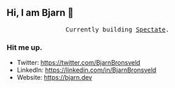 ## Hi, I am Bjarn 👋
<p align="center">
<samp>Currently building <a href="https://spectate.net">Spectate</a>.</samp>
</p>

### Hit me up.
- Twitter: https://twitter.com/BjarnBronsveld
- LinkedIn: https://linkedin.com/in/BjarnBronsveld
- Website: https://bjarn.dev
